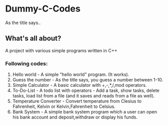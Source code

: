 # Dummy-C-Codes
As the title says.. 

## What's all about?
A project with various simple programs written in C++

### Following codes:

1. Hello world - A simple "hello world" program. (It works).
2. Guess the number - As the title says, you guess a number between 1-10. 
3. Simple Calculator - A basic calculator with +,-,*,/,mod operators.
4. To-Do-List - A todo list with operators - Add a task, show tasks, delete tasks, load list from a file (and it saves and reads from a file as well).
5. Temperature Converter - Convert temperature from Clesius to Fahrenheit, Kelvin or Kelvin,Fahrenheit to Celsius.
6. Bank System - A simple bank system program which a user can open his bank account and deposit,withdraw or display his funds.
